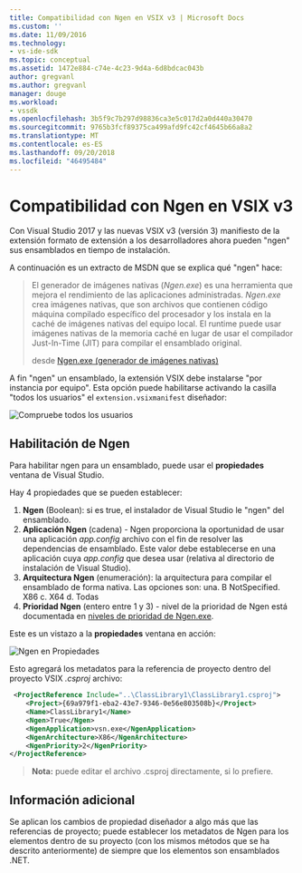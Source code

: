 ```yaml
---
title: Compatibilidad con Ngen en VSIX v3 | Microsoft Docs
ms.custom: ''
ms.date: 11/09/2016
ms.technology:
- vs-ide-sdk
ms.topic: conceptual
ms.assetid: 1472e884-c74e-4c23-9d4a-6d8bdcac043b
author: gregvanl
ms.author: gregvanl
manager: douge
ms.workload:
- vssdk
ms.openlocfilehash: 3b5f9c7b297d98836ca3e5c017d2a0d440a30470
ms.sourcegitcommit: 9765b3fcf89375ca499afd9fc42cf4645b66a8a2
ms.translationtype: MT
ms.contentlocale: es-ES
ms.lasthandoff: 09/20/2018
ms.locfileid: "46495484"
---
```

# <a name="ngen-support-in-vsix-v3"></a>Compatibilidad con Ngen en VSIX v3

Con Visual Studio 2017 y las nuevas VSIX v3 (versión 3) manifiesto de la extensión formato de extensión a los desarrolladores ahora pueden "ngen" sus ensamblados en tiempo de instalación.

A continuación es un extracto de MSDN que se explica qué "ngen" hace:

>El generador de imágenes nativas (*Ngen.exe*) es una herramienta que mejora el rendimiento de las aplicaciones administradas. *Ngen.exe* crea imágenes nativas, que son archivos que contienen código máquina compilado específico del procesador y los instala en la caché de imágenes nativas del equipo local. El runtime puede usar imágenes nativas de la memoria caché en lugar de usar el compilador Just-In-Time (JIT) para compilar el ensamblado original.
>
>desde [Ngen.exe (generador de imágenes nativas)](/dotnet/framework/tools/ngen-exe-native-image-generator)

A fin "ngen" un ensamblado, la extensión VSIX debe instalarse "por instancia por equipo". Esta opción puede habilitarse activando la casilla "todos los usuarios" el `extension.vsixmanifest` diseñador:

![Compruebe todos los usuarios](media/check-all-users.png)

## <a name="how-to-enable-ngen"></a>Habilitación de Ngen

Para habilitar ngen para un ensamblado, puede usar el **propiedades** ventana de Visual Studio.

Hay 4 propiedades que se pueden establecer:

1. **Ngen** (Boolean): si es true, el instalador de Visual Studio le "ngen" del ensamblado.
2. **Aplicación Ngen** (cadena) - Ngen proporciona la oportunidad de usar una aplicación *app.config* archivo con el fin de resolver las dependencias de ensamblado. Este valor debe establecerse en una aplicación cuya *app.config* que desea usar (relativa al directorio de instalación de Visual Studio).
3. **Arquitectura Ngen** (enumeración): la arquitectura para compilar el ensamblado de forma nativa. Las opciones son: una. B NotSpecified. X86 c. X64 d. Todas
4. **Prioridad Ngen** (entero entre 1 y 3) - nivel de la prioridad de Ngen está documentada en [niveles de prioridad de Ngen.exe](/dotnet/framework/tools/ngen-exe-native-image-generator#priority-levels).

Este es un vistazo a la **propiedades** ventana en acción:

![Ngen en Propiedades](media/ngen-in-properties.png)

Esto agregará los metadatos para la referencia de proyecto dentro del proyecto VSIX *.csproj* archivo:

```xml
 <ProjectReference Include="..\ClassLibrary1\ClassLibrary1.csproj">
    <Project>{69a979f1-eba2-43e7-9346-0e56e803508b}</Project>
    <Name>ClassLibrary1</Name>
    <Ngen>True</Ngen>
    <NgenApplication>vsn.exe</NgenApplication>
    <NgenArchitecture>X86</NgenArchitecture>
    <NgenPriority>2</NgenPriority>
</ProjectReference>
 ```

 >**Nota:** puede editar el archivo .csproj directamente, si lo prefiere.

## <a name="extra-information"></a>Información adicional

Se aplican los cambios de propiedad diseñador a algo más que las referencias de proyecto; puede establecer los metadatos de Ngen para los elementos dentro de su proyecto (con los mismos métodos que se ha descrito anteriormente) de siempre que los elementos son ensamblados .NET.